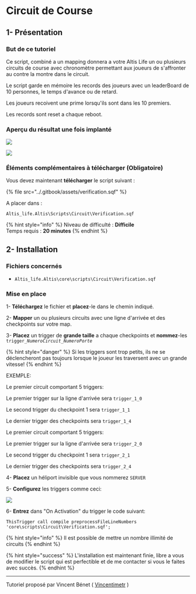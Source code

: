 # Circuit de Course

## 1- Présentation <a id="bkmrk-page-title"></a>

### **But de ce tutoriel**

Ce script, combiné a un mapping donnera a votre Altis Life un ou plusieurs circuits de course avec chronomètre permettant aux joueurs de s'affronter au contre la montre dans le circuit.

Le script garde en mémoire les records des joueurs avec un leaderBoard de 10 personnes, le temps d'avance ou de retard.

Les joueurs recoivent une prime lorsqu'ils sont dans les 10 premiers.

Les records sont reset a chaque reboot.

### **Aperçu du résultat une fois implanté**

![](../.gitbook/assets/mfegpsrxvden6phh-107410_screenshots_20170825140902_1.jpg)

![](../.gitbook/assets/usvpszizgv2ypksb-image-1503653257774.png)

### **Éléments complémentaires à télécharger \(Obligatoire\)**

Vous devez maintenant **télécharger** le script suivant : 

{% file src="../.gitbook/assets/verification.sqf" %}

A placer dans : 

`Altis_life.Altis\Scripts\Circuit\Verification.sqf`

{% hint style="info" %}
Niveau de difficulté : **Difficile**  
Temps requis : **20 minutes**
{% endhint %}

## 2- Installation <a id="bkmrk-page-title"></a>

### **Fichiers concernés** 

* `Altis_life.Altis\core\scripts\Circuit\Verification.sqf`

### **Mise en place**

1- **Téléchargez** le fichier et **placez**-le dans le chemin indiqué.

2- **Mapper** un ou plusieurs circuits avec une ligne d'arrivée et des checkpoints sur votre map.

3- **Placez** un trigger de **grande taille** a chaque checkpoints et **nommez**-les `trigger_`_`NumeroCircuit`_`_`_`NumeroPorte`_

{% hint style="danger" %}
Si les triggers sont trop petits, ils ne se déclencheront pas toujours lorsque le joueur les traversent avec un grande vitesse!
{% endhint %}

EXEMPLE:

Le premier circuit comportant 5 triggers:

Le premier trigger sur la ligne d'arrivée sera `trigger_1_0`

Le second trigger du checkpoint 1 sera `trigger_1_1`

Le dernier trigger des checkpoints sera `trigger_1_4`

Le premier circuit comportant 5 triggers:

Le premier trigger sur la ligne d'arrivée sera `trigger_2_0`

Le second trigger du checkpoint 1 sera `trigger_2_1`

Le dernier trigger des checkpoints sera `trigger_2_4`

4- **Placez** un héliport invisible que vous nommerez `SERVER`

5- **Configurez** les triggers comme ceci:

![](../.gitbook/assets/telechargement.png)

6- **Entrez** dans "On Activation" du trigger le code suivant:

```text
ThisTrigger call compile preprocessFileLineNumbers 'core\scripts\Circuit\Verification.sqf';
```

{% hint style="info" %}
 Il est possible de mettre un nombre illimité de circuits
{% endhint %}

{% hint style="success" %}
 L'installation est maintenant finie, libre a vous de modifier le script qui est perfectible et de me contacter si vous le faites avec succès.
{% endhint %}

 ****

Tutoriel proposé par Vincent Bénet \( [Vincentimetr](https://altisdev.com/u/vincentimetr/) \)
